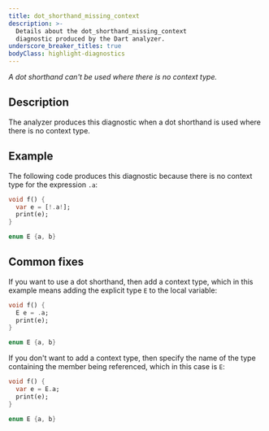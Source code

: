```yaml
---
title: dot_shorthand_missing_context
description: >-
  Details about the dot_shorthand_missing_context
  diagnostic produced by the Dart analyzer.
underscore_breaker_titles: true
bodyClass: highlight-diagnostics
---
```


_A dot shorthand can't be used where there is no context type._

## Description

The analyzer produces this diagnostic when a dot shorthand is used where
there is no context type.

## Example

The following code produces this diagnostic because there is no context
type for the expression `.a`:

```dart
void f() {
  var e = [!.a!];
  print(e);
}

enum E {a, b}
```

## Common fixes

If you want to use a dot shorthand, then add a context type, which in this
example means adding the explicit type `E` to the local variable:

```dart
void f() {
  E e = .a;
  print(e);
}

enum E {a, b}
```

If you don't want to add a context type, then specify the name of the
type containing the member being referenced, which in this case is `E`:

```dart
void f() {
  var e = E.a;
  print(e);
}

enum E {a, b}
```
